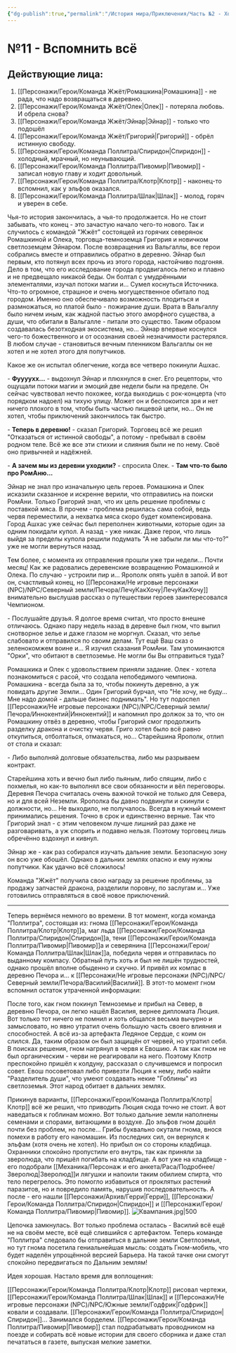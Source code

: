 ```yaml
---
{"dg-publish":true,"permalink":"/История мира/Приключения/Часть №2 - Холод и черви/№11 - Эпилог - Вспомнить всё/","noteIcon":"","created":"2025-09-11T11:57:11.712+03:00","updated":"2025-09-11T13:44:03.010+03:00"}
---
```




# №11 - Вспомнить всё
## Действующие лица:
1. [[Персонажи/Герои/Команда Жжёт/Ромашкина\|Ромашкина]] - не рада, что надо возвращаться в деревню.
2. [[Персонажи/Герои/Команда Жжёт/Олек\|Олек]] - потеряла любовь. И обрела снова?
3. [[Персонажи/Герои/Команда Жжёт/Эйнар\|Эйнар]] - только что подошёл
4. [[Персонажи/Герои/Команда Жжёт/Григорий\|Григорий]] - обрёл истинную свободу.
5. [[Персонажи/Герои/Команда Поллитра/Спиридон\|Спиридон]] - холодный, мрачный, но неунывающий.
6. [[Персонажи/Герои/Команда Поллитра/Пивомир\|Пивомир]] - записал новую главу и ходит довольный.
7. [[Персонажи/Герои/Команда Поллитра/Клотр\|Клотр]] - наконец-то вспомнил, как у эльфов оказался.
8. [[Персонажи/Герои/Команда Поллитра/Шлак\|Шлак]] - молод, горяч и  уверен в себе. 


Чья-то история закончилась, а чья-то продолжается. Но не стоит забывать, что конец - это зачастую начало чего-то нового. 
Так и случилось с командой "Жжёт" состоящей из горячих северянок Ромашкиной и Олека, торговца-темноземца Григория и новичком светлоземцем Эйнаром. После возвращения из Вальгаллы, все герои собрались вместе и отправились обратно в деревню. Эйнар был первым, кто потянул всех прочь из этого города, настойчиво подгоняя. Дело в том, что его исследование города продвигалось легко и плавно и не предвещало никакой беды. Он болтал с умудрёнными элементалями, изучал потоки магии и... Сумел коснуться Источника. Что-то огромное, страшное и очень могущественное обитало под городом. Именно оно обеспечивало возможность плодиться и размножаться, но платой было - пожирание души. Врата в Вальгаллу было ничем иным, как жадной пастью этого аморфного существа, а души, что обитали в Вальгалле - питали это существо. Таким образом создавалась безотходная экосистема, но... Эйнар впервые коснулся чего-то божественного и от осознания своей незначимости растерялся. В любом случае - становиться вечным пленником Вальгаллы он не хотел и не хотел этого для попутчиков. 

Какое же он испытал облегчение, когда все четверо покинули Ашхас. 

\- **Фуууухх...** - выдохнул Эйнар и плюхнулся в снег. Его рецепторы, что ощущали потоки магии и эмоций две недели были на пределе. Он сейчас чувствовал нечто похожее, когда выходишь с рок-концерта (что порядком надоел) на тихую улицу. Может он и беспокоится зря и нет ничего плохого в том, чтобы быть частью пищевой цепи, но... Он не хотел, чтобы приключений закончилось так быстро.

\- **Теперь в деревню!** - сказал Григорий. Торговец всё же решил "Отказаться от истинной свободы", а потому - пребывал в своём родном теле. Всё же все эти стихии и слияния были не по нему. Своё оно привычней и надёжней.

\- **А зачем мы из деревни уходили?** - спросила Олек. - **Там что-то было про РомАню...** 

Эйнар не знал про изначальную цель героев. Ромашкина и Олек исказили сказанное и искренне верили, что отправились на поиски РомАни. Только Григорий знал, что их цель решение проблемы с поставкой мяса. В прочем - проблема решилась сама собой, ведь червя переместили, а нехватка мяса скоро будет компенсирована. Город Ашхас уже сейчас был переполнен животными, которые один за одним покидали купол. А назад - уже никак. Даже герои, что лишь выйдя за пределы купола решили подумать "А не забыли ли мы что-то?" уже не могли вернуться назад. 

Тем более, с момента их отправления прошли уже три недели... Почти месяц! Как же радовались деревенские возвращению Ромашкиной и Олека. По случаю - устроили пир и... Ярополк опять ушёл в запой. И вот он, счастливый конец, но [[Персонажи/Не игровые персонажи (NPC)/NPC/Северный земли/Печора/ЛечуКакХочу\|ЛечуКакХочу]] внимательно выслушав рассказ о путешествии героев заинтересовался Чемпионом.

\- Послушайте друзья. Я долгое время считал, что просто внешне отличаюсь. Однако пару недель назад в деревне был гном, что выпил снотворное зелье и даже глазом не моргнул. Сказал, что зелье слабовато и отправился по своим делам. Тут ещё Ваш сказ о зеленокомжем воине и... Я изучил сказания РомАни. Там упоминаются "Орки", что обитают в светлоземье. Не могли бы Вы отправиться туда? 

Ромашкика и Олек с удовольствием приняли задание. Олек - хотела познакомиться с расой, что создала непобедимого чемпиона. Ромашкина - всегда была за то, чтобы покинуть деревню, а уж повидать другие Земли... Один Григорий бурчал, что "Не хочу, не буду... Мне надо домой - дальше бизнес поднимать". Но тут подоспел [[Персонажи/Не игровые персонажи (NPC)/NPC/Северный земли/Печора/Иннокентий\|Иннокентий]] и напомнил про должок за то, что он Ромашкину отвёз в деревню, чтобы Григорий смог продолжить разделку дракона и очистку червя. Григо хотел было всё равно откупиться, отболтаться, отмахаться, но... Старейшина Ярополк, отлип от стола и сказал:

\- Либо выполняй долговые обязательства, либо мы разрываем контракт. 

Старейшина хоть и вечно был либо пьяным, либо спящим, либо с похмелья, но как-то выполнял все свои обязанности и вёл переговоры. Деревня Печора считалась очень важной точкой не только для Севера, но и для всей Неземли. Ярополка бы давно подвинули и скинули с должности, но... Не выходило, не получалось. Всегда в нужный момент принимались решения. Точно в срок и единственно верные. Так что Григорий знал - с этим человеком лучше лишний раз даже не разговаривать, а уж спорить и подавно нельзя. Поэтому торговец лишь обречённо вздохнул и кивнул. 

Эйнар же - как раз собирался изучать дальние земли. Безопасную зону он всю уже обошёл. Однако в дальних землях опасно и ему нужны попутчики. Как удачно всё сложилось!

Команда "Жжёт" получила свою награду за решение проблемы, за продажу запчастей дракона, разделили поровну, по заслугам и... Уже готовились отправляться в своё новое приключений. 


---

Теперь вернёмся немного во времени. В тот момент, когда команда "Поллитра", состоящая из: гнома [[Персонажи/Герои/Команда Поллитра/Клотр\|Клотр]]а, маг льда [[Персонажи/Герои/Команда Поллитра/Спиридон\|Спиридон]]а, тени [[Персонажи/Герои/Команда Поллитра/Пивомир\|Пивомир]]а и северянина [[Персонажи/Герои/Команда Поллитра/Шлак\|Шлак]]а, победила червя и отправилась по выданному компасу. Обратный путь хоть и был не лишён трудностей, однако прошёл вполне обыденно и скучно. И привёл их компас в деревню Печора и... к [[Персонажи/Не игровые персонажи (NPC)/NPC/Северный земли/Печора/Василий\|Василий]]. В этот-то момент гном вспомнил остаток утраченной информации: 

После того, как гном покинул Темноземье и прибыл на Север, в деревню Печора, он легко нашёл Василия, вернее дипломата Люция. Вот только тот ничего не помнил и хоть общался весьма вычурно и замысловато, но явно утратил очень большую часть своего влияния и способностей. А всё из-за артефакта Ледяное Сердце, с коим он слился. Да, таким образом он был защищён от червей, но утратил себя. В поисках решения, гном нагрянул в червя к Евошию. А так как гном не был органическим - черви не реагировали на него. Поэтому Клотр преспокойно пришёл к колдуну, рассказал о случившемся и попросил совет. Евош посоветовал либо привезти Люция к нему, либо найти "Разделитель души", что умеют создавать некие "Гоблины" из светлоземья. Этот народ обитает в дальних землях. 

Прикинув варианты, [[Персонажи/Герои/Команда Поллитра/Клотр\|Клотр]] всё же решил, что приводить Люция сюда точно не стоит. А вот наведаться к гоблинам можно. Вот только дальние земли наполнены семенами и спорами, витающими в воздухе. До эльфов гном дошёл почти без проблем, но после... Грибы буквально окутали гнома, внося помехи в работу его наномашин. Из последних сил, он вернулся к эльфам (хотя очень не хотел). Но прибыл он со стороны кладбища. Охранники спокойно пропустили его внутрь, так как приняли за зверолюда, что пришёл погибать на кладбище. А вот уже на кладбище - его подобрали [[Механика/Персонаж и его анкета/Раса/Подробнее/Зверолюд\|Зверолюд]]и лягушки и напоили таким обилием спирта, что тело перегрелось. Это помогло избавиться от проклятых растений паразитов, но и повредило память, нарушив последовательность. А после - его нашли [[Персонажи/Архив/Герри\|Герри]], [[Персонажи/Герои/Команда Поллитра/Спиридон\|Спиридон]] и [[Персонажи/Герои/Команда Поллитра/Пивомир\|Пивомир]]. 
![Квампания.jpg|500](/img/user/system/img/NPC/%D0%A1%D0%B2%D0%B5%D1%82%D0%BB%D0%BE%D0%B7%D0%B5%D0%BC%D1%8C%D0%B5/%D0%9A%D0%B2%D0%B0%D0%BC%D0%BF%D0%B0%D0%BD%D0%B8%D1%8F.jpg)

Цепочка замкнулась. Вот только проблема осталась - Василий всё ещё не на своём месте, всё ещё слившийся с артефактом. Теперь команде "Поллитра" следовало бы отправиться в дальние земли Светлоземья, но тут гнома посетила гениальнейшая мысль: создать Гном-мобиль, что будет наделён упрощённой версией Барьера. На такой тачке они смогут спокойно передвигаться по Дальним землям! 

Идея хорошая. Настало время для воплощения:

[[Персонажи/Герои/Команда Поллитра/Клотр\|Клотр]] рисовал чертежи, [[Персонажи/Герои/Команда Поллитра/Шлак\|Шлак]]  и [[Персонажи/Не игровые персонажи (NPC)/NPC/Южные земли/Годфрик\|Годфрик]] ковали и создавали. [[Персонажи/Герои/Команда Поллитра/Спиридон\|Спиридон]]... Занимался борделем. [[Персонажи/Герои/Команда Поллитра/Пивомир\|Пивомир]] стал подрабатывать проводником на поезде и собирать всё новые истории для своего сборника и даже стал печататься в газете, выпуская мелкие заметки. 


